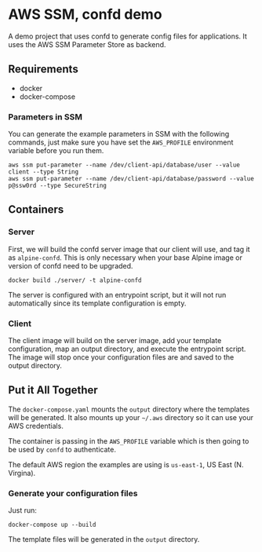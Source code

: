 # AWS SSM, confd demo

A demo project that uses confd to generate config files for applications. It uses the AWS SSM Parameter Store as backend.

## Requirements

 - docker
 - docker-compose

### Parameters in SSM

You can generate the example parameters in SSM with the following commands, just make sure you have set the `AWS_PROFILE` environment variable before you run them.

```
aws ssm put-parameter --name /dev/client-api/database/user --value client --type String
aws ssm put-parameter --name /dev/client-api/database/password --value p@ssw0rd --type SecureString
```

## Containers

### Server
First, we will build the confd server image that our client will use, and tag it as `alpine-confd`. This is only necessary when your base Alpine image or version of confd need to be upgraded.
```
docker build ./server/ -t alpine-confd
```

The server is configured with an entrypoint script, but it will not run automatically since its template configuration is empty.

### Client
The client image will build on the server image, add your template configuration, map an output directory, and execute the entrypoint script. The image will stop once your configuration files are and saved to the output directory.

## Put it All Together
The `docker-compose.yaml` mounts the `output` directory where the templates will be generated. It also mounts up your `~/.aws` directory so it can use your AWS credentials.

The container is passing in the `AWS_PROFILE` variable which is then going to be used by `confd` to authenticate.

The default AWS region the examples are using is `us-east-1`, US East (N. Virgina).

### Generate your configuration files

Just run:
```
docker-compose up --build
```

The template files will be generated in the `output` directory.
